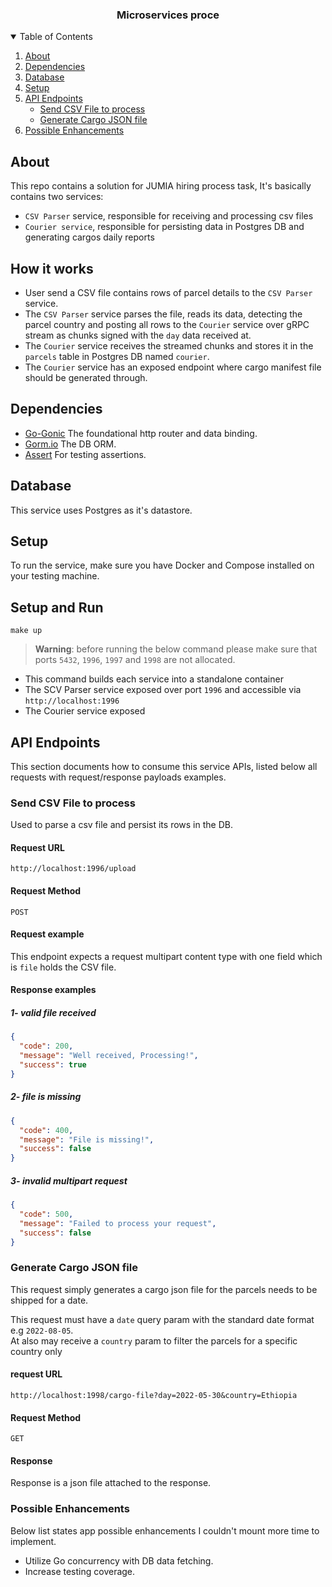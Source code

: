 <div align="center">
<h3 align="center">Microservices proce</h3>
</div>

<details open>
  <summary>Table of Contents</summary>
  <ol>
    <li>
      <a href="#about">About</a>
    </li>
    <li>
      <a href="#dependencies">Dependencies</a>
    </li>
    <li>
      <a href="#database">Database</a>
    </li>
    <li>
      <a href="#setup">Setup</a>
    </li>
    <li>
      <a href="#api-endpoints">API Endpoints</a>
      <ul>
        <li><a href="#send-csv-file-to-process">Send CSV File to process</a></li>
        <li><a href="#generate-cargo-json-file">Generate Cargo JSON file</a></li>
      </ul>
    </li>
    <li><a href="#possible-enhancements">Possible Enhancements</a></li>
  </ol>
</details>

## About

This repo contains a solution for JUMIA hiring process task, It's basically contains two services:

- `CSV Parser` service, responsible for receiving and processing csv files
- `Courier service`, responsible for persisting data in Postgres DB and generating cargos daily reports

## How it works

- User send a CSV file contains rows of parcel details to the `CSV Parser` service.
- The `CSV Parser` service parses the file, reads its data, detecting the parcel country and posting all rows to
  the `Courier` service over gRPC stream as chunks signed with the `day` data received at.
- The `Courier` service receives the streamed chunks and stores it in the `parcels` table in Postgres DB named `courier`.
- The `Courier` service has an exposed endpoint where cargo manifest file should be generated through.

## Dependencies

* [Go-Gonic](https://github.com/gin-gonic/gin) The foundational http router and data binding.
* [Gorm.io](https://gorm.io/gorm) The DB ORM.
* [Assert](https://pkg.go.dev/github.com/stretchr/testify/assert) For testing assertions.

## Database

This service uses Postgres as it's datastore.

## Setup

To run the service, make sure you have Docker and Compose installed on your testing machine.

## Setup and Run

```shell
make up
```


> **Warning**: before running the below command please make sure that ports `5432`, `1996`, `1997` and `1998` are not
> allocated.

- This command builds each service into a standalone container
- The SCV Parser service exposed over port `1996` and accessible via `http://localhost:1996`
- The Courier service exposed

## API Endpoints

This section documents how to consume this service APIs, listed below all requests with request/response payloads
examples.

### Send CSV File to process

Used to parse a csv file and persist its rows in the DB.

#### Request URL

`http://localhost:1996/upload`

#### Request Method

`POST`

#### Request example

This endpoint expects a request multipart content type with one field which is `file` holds the CSV file.

#### Response examples

##### 1- valid file received

```json
{
  "code": 200,
  "message": "Well received, Processing!",
  "success": true
}
```

##### 2- file is missing

```json
{
  "code": 400,
  "message": "File is missing!",
  "success": false
}
```

##### 3- invalid multipart request

```json
{
  "code": 500,
  "message": "Failed to process your request",
  "success": false
}
```

### Generate Cargo JSON file

This request simply generates a cargo json file for the parcels needs to be shipped for a date. 

This request must have a `date` query param with the standard date format e.g `2022-08-05`.  
At also may receive a `country` param to filter the parcels for a specific country only

#### request URL

`http://localhost:1998/cargo-file?day=2022-05-30&country=Ethiopia`

#### Request Method

`GET`

#### Response

Response is a json file attached to the response.

### Possible Enhancements

Below list states app possible enhancements I couldn't mount more time to implement.

- Utilize Go concurrency with DB data fetching.
- Increase testing coverage.